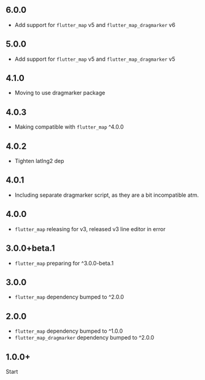 ## 6.0.0

- Add support for `flutter_map` v5 and `flutter_map_dragmarker` v6

## 5.0.0

- Add support for `flutter_map` v5 and `flutter_map_dragmarker` v5

## 4.1.0

- Moving to use dragmarker package

## 4.0.3

- Making compatible with `flutter_map` ^4.0.0

## 4.0.2

- Tighten latlng2 dep

## 4.0.1

- Including separate dragmarker script, as they are a bit incompatible atm.

## 4.0.0

- `flutter_map` releasing for v3, released v3 line editor in error

## 3.0.0+beta.1

- `flutter_map` preparing for ^3.0.0-beta.1

## 3.0.0

- `flutter_map` dependency bumped to ^2.0.0

## 2.0.0

- `flutter_map` dependency bumped to ^1.0.0
- `flutter_map_dragmarker` dependency bumped to ^2.0.0

## 1.0.0+

Start
